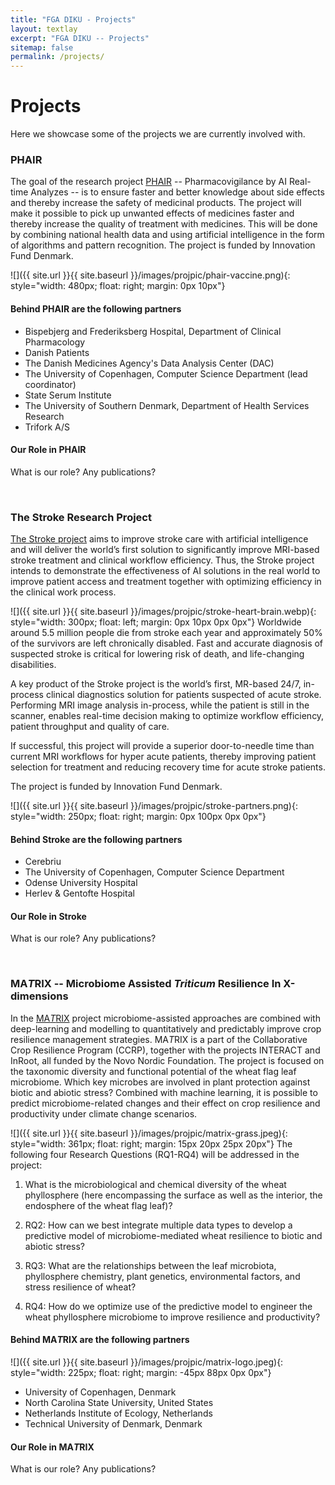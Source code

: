 ```yaml
---
title: "FGA DIKU - Projects"
layout: textlay
excerpt: "FGA DIKU -- Projects"
sitemap: false
permalink: /projects/
---
```


# Projects #

Here we showcase some of the projects we are currently involved with. 

### PHAIR ### 

The goal of the research project [PHAIR](https://di.ku.dk/english/news/2022/faster-knowledge-of-side-effects-via-artificial-intelligence/) -- Pharmacovigilance by AI Real-time Analyzes -- is to ensure faster and better knowledge about side effects and thereby increase the safety of medicinal products. 
The project will make it possible to pick up unwanted effects of medicines faster and thereby increase the quality of treatment with medicines. 
This will be done by combining national health data and using artificial intelligence in the form of algorithms and pattern recognition. The project is funded by Innovation Fund Denmark.

![]({{ site.url }}{{ site.baseurl }}/images/projpic/phair-vaccine.png){: style="width: 480px; float: right; margin: 0px 10px"}
#### Behind PHAIR are the following partners ####
* Bispebjerg and Frederiksberg Hospital, Department of Clinical Pharmacology
* Danish Patients
* The Danish Medicines Agency's Data Analysis Center (DAC)
* The University of Copenhagen, Computer Science Department (lead coordinator)
* State Serum Institute
* The University of Southern Denmark, Department of Health Services Research
* Trifork A/S

[//]: # (Udklip fra https://di.ku.dk/english/news/2022/faster-knowledge-of-side-effects-via-artificial-intelligence/) 

#### Our Role in PHAIR ####
What is our role? Any publications?


<br/>


### The Stroke Research Project ###
[The Stroke project](https://www.aicentre.dk/news/research-project-will-improve-diagnostics-and-treatment-of-strokes-with-artificial-intelligence) aims to improve stroke care with artificial intelligence and will deliver the world’s first solution to significantly improve MRI-based stroke treatment and clinical workflow efficiency.
Thus, the Stroke project intends to demonstrate the effectiveness of AI solutions in the real world to improve patient access and treatment together with optimizing efficiency in the clinical work process.

![]({{ site.url }}{{ site.baseurl }}/images/projpic/stroke-heart-brain.webp){: style="width: 300px; float: left; margin: 0px  10px 0px 0px"}
Worldwide around 5.5 million people die from stroke each year and approximately 50% of the survivors are left chronically disabled. 
Fast and accurate diagnosis of suspected stroke is critical for lowering risk of death, and life-changing disabilities.

A key product of the Stroke project is the world’s first, MR-based 24/7, in-process clinical diagnostics solution for patients suspected of acute stroke. Performing MRI image analysis in-process, while the patient is still in the scanner, enables real-time decision making to optimize workflow efficiency, patient throughput and quality of care.

If successful, this project will provide a superior door-to-needle time than current MRI workflows for hyper acute patients, thereby improving patient selection for treatment and reducing recovery time for acute stroke patients. 

The project is funded by Innovation Fund Denmark.

![]({{ site.url }}{{ site.baseurl }}/images/projpic/stroke-partners.png){: style="width: 250px; float: right; margin: 0px  100px 0px 0px"}
#### Behind Stroke are the following partners #### 
* Cerebriu  
* The University of Copenhagen, Computer Science Department
* Odense University Hospital
* Herlev & Gentofte Hospital

[//]: # (Udklip fra https://www.aicentre.dk/news/research-project-will-improve-diagnostics-and-treatment-of-strokes-with-artificial-intelligence) 

#### Our Role in Stroke ####
What is our role? Any publications?


<br/>


### MA*T*RIX -- Microbiome Assisted *Triticum* Resilience In X-dimensions ###
 In the [MA*T*RIX](https://plen.ku.dk/english/research/microbial-ecology-and-biotechnology/environmental-microbial-genomics/microbiome-assisted-triticum-resilience-in-x-dimensions-the-matrix/) project microbiome-assisted approaches are combined with deep-learning and modelling to quantitatively and predictably improve crop resilience management strategies. MA*T*RIX is a part of the Collaborative Crop Resilience Program (CCRP), together with the projects INTERACT and InRoot, all funded by the Novo Nordic Foundation. The project is focused on the taxonomic diversity and functional potential of the wheat flag leaf microbiome. Which key microbes are involved in plant protection against biotic and abiotic stress? Combined with machine learning, it is possible to predict microbiome-related changes and their effect on crop resilience and productivity under climate change scenarios.

![]({{ site.url }}{{ site.baseurl }}/images/projpic/matrix-grass.jpeg){: style="width: 361px; float: right; margin: 15px  20px 25px 20px"}
The following four Research Questions (RQ1-RQ4) will be addressed in the project:

1. What is the microbiological and chemical diversity of the wheat phyllosphere (here encompassing the surface as well as the interior, the endosphere of the wheat flag leaf)?

2. RQ2: How can we best integrate multiple data types to develop a predictive model of microbiome-mediated wheat resilience to biotic and abiotic stress?

3. RQ3: What are the relationships between the leaf microbiota, phyllosphere chemistry, plant genetics, environmental factors, and stress resilience of wheat?

4. RQ4: How do we optimize use of the predictive model to engineer the wheat phyllosphere microbiome to improve resilience and productivity?

#### Behind MA*T*RIX are the following partners ####
![]({{ site.url }}{{ site.baseurl }}/images/projpic/matrix-logo.jpeg){: style="width: 225px; float: right; margin: -45px  88px 0px 0px"}
* University of Copenhagen, Denmark
* North Carolina State University, United States
* Netherlands Institute of Ecology, Netherlands
* Technical University of Denmark, Denmark

#### Our Role in MA*T*RIX ####
What is our role? Any publications?

<br/>